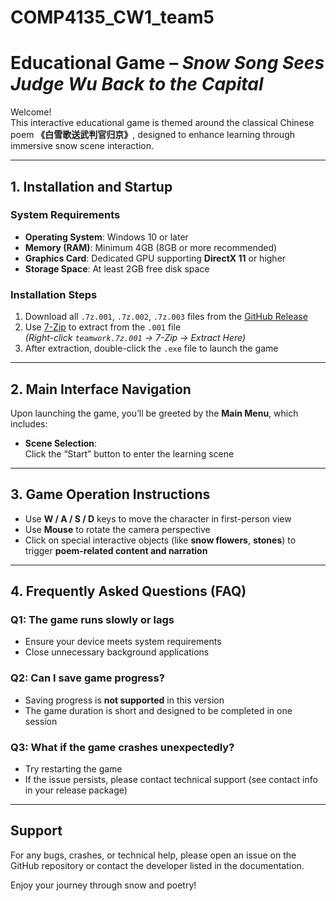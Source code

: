 # COMP4135_CW1_team5
# Educational Game – *Snow Song Sees Judge Wu Back to the Capital*

Welcome!  
This interactive educational game is themed around the classical Chinese poem **《白雪歌送武判官归京》**, designed to enhance learning through immersive snow scene interaction.

---

##  1. Installation and Startup

###  System Requirements
- **Operating System**: Windows 10 or later  
- **Memory (RAM)**: Minimum 4GB (8GB or more recommended)  
- **Graphics Card**: Dedicated GPU supporting **DirectX 11** or higher  
- **Storage Space**: At least 2GB free disk space  

###  Installation Steps
1. Download all `.7z.001`, `.7z.002`, `.7z.003` files from the [GitHub Release](https://github.com/LeiLeiShen/COMP4135_CW1_team5/releases/tag/1.0)
2. Use [7-Zip](https://www.7-zip.org/) to extract from the `.001` file  
   *(Right-click `teamwork.7z.001` → 7-Zip → Extract Here)*  
3. After extraction, double-click the `.exe` file to launch the game

---

##  2. Main Interface Navigation

Upon launching the game, you’ll be greeted by the **Main Menu**, which includes:

- **Scene Selection**:  
  Click the “Start” button to enter the learning scene

---

##  3. Game Operation Instructions

- Use **W / A / S / D** keys to move the character in first-person view  
- Use **Mouse** to rotate the camera perspective  
- Click on special interactive objects (like **snow flowers**, **stones**) to trigger **poem-related content and narration**

---

##  4. Frequently Asked Questions (FAQ)

### Q1: The game runs slowly or lags
- Ensure your device meets system requirements  
- Close unnecessary background applications  

### Q2: Can I save game progress?
- Saving progress is **not supported** in this version  
- The game duration is short and designed to be completed in one session  

### Q3: What if the game crashes unexpectedly?
- Try restarting the game  
- If the issue persists, please contact technical support (see contact info in your release package)

---

##  Support
For any bugs, crashes, or technical help, please open an issue on the GitHub repository or contact the developer listed in the documentation.

Enjoy your journey through snow and poetry!
